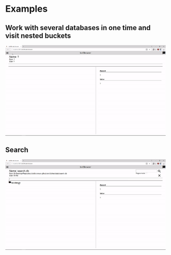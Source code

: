 # Examples

## Work with several databases in one time and visit nested buckets

![1](stuff/1.gif)

## Search

![2](stuff/2.gif)